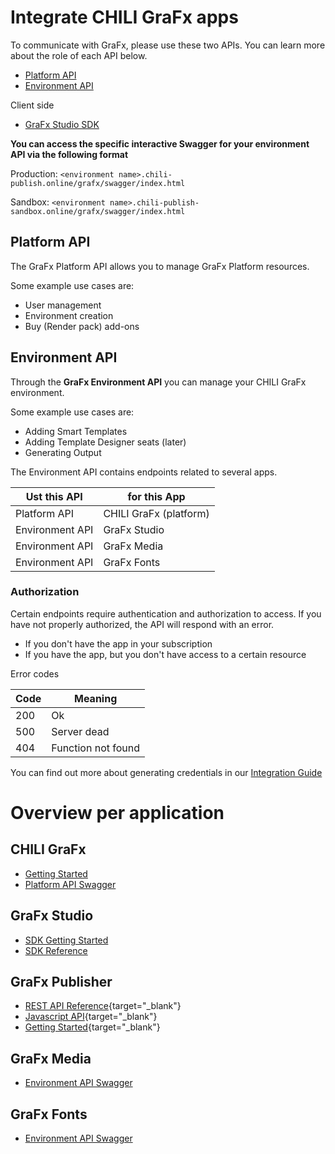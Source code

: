 # Integrate CHILI GraFx apps

To communicate with GraFx, please use these two APIs. You can learn more about the role of each API below.

- [Platform API](https://api.chiligrafx.com/swagger/index.html)
- [Environment API](https://sandbox1.chili-publish-sandbox.online/grafx/swagger/index.html)

Client side

- [GraFx Studio SDK](https://chili-publish.github.io/studio-sdk/index.html)

**You can access the specific interactive Swagger for your environment API via the following format**

Production: `<environment name>.chili-publish.online/grafx/swagger/index.html`

Sandbox: `<environment name>.chili-publish-sandbox.online/grafx/swagger/index.html`

## Platform API
The GraFx Platform API allows you to manage GraFx Platform resources.

Some example use cases are:

- User management
- Environment creation
- Buy (Render pack) add-ons


## Environment API

Through the **GraFx Environment API** you can manage your CHILI GraFx environment.

Some example use cases are:

- Adding Smart Templates
- Adding Template Designer seats (later)
- Generating Output

The Environment API contains endpoints related to several apps.

| Ust this API	   	   	    | for this App |
|-------------------|-------------|
| Platform API  	| CHILI GraFx (platform)|
| Environment API	| GraFx Studio |
| Environment API	| GraFx Media |
| Environment API	| GraFx Fonts |

### Authorization

Certain endpoints require authentication and authorization to access. If you have not properly authorized, the API will respond with an error.

- If you don't have the app in your subscription
- If you have the app, but you don't have access to a certain resource

Error codes

| Code	   	   	    | Meaning     |
|-------------------|-------------|
| 200		     	| Ok   |
| 500		     	| Server dead   |
| 404		     	| Function not found   |

You can find out more about generating credentials in our [Integration Guide](/CHILI-GraFx/guides/integrations/)

# Overview per application

## CHILI GraFx

- [Getting Started](/CHILI-GraFx/integration/)
- [Platform API Swagger](https://api.chiligrafx.com/swagger/index.html)

## GraFx Studio

- [SDK Getting Started](/GraFx-Studio/integration/getting-started/)
- [SDK Reference](https://chili-publish.github.io/studio-sdk/index.html)


## GraFx Publisher

- [REST API Reference](https://mydocumentation.chili-publish.com/search?text=rest%20api%20endpoints){target="_blank"}
- [Javascript API](https://mydocumentation.chili-publish.com/search?text=Getting%20started%20with%20your%20JavaScript%20integration){target="_blank"}
- [Getting Started](https://mydocumentation.chili-publish.com/search?text=chili%20api%20guide){target="_blank"}

## GraFx Media

- [Environment API Swagger](https://sandbox1.chili-publish-sandbox.online/grafx/swagger/index.html)

## GraFx Fonts

- [Environment API Swagger](https://sandbox1.chili-publish-sandbox.online/grafx/swagger/index.html)

